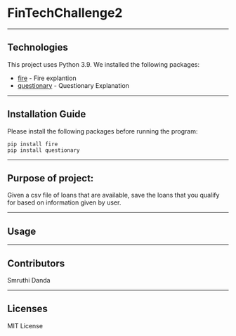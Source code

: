 # FinTechChallenge2

---

## Technologies

This project uses Python 3.9.
We installed the following packages:
* [fire](https://github.com/google/python-fire) - Fire explantion
* [questionary](https://github.com/tmbo/questionary) - Questionary Explanation

---

## Installation Guide

Please install the following packages before running the program:
```
pip install fire
pip install questionary
```

---

## Purpose of project:

Given a csv file of loans that are available, save the loans that you qualify for based on information given by user.

---

## Usage



---

## Contributors

Smruthi Danda

---

## Licenses

MIT License


